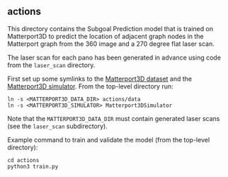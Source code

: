 
## actions

This directory contains the Subgoal Prediction model that is trained on Matterport3D to predict the location of adjacent graph nodes in the Matterport graph from the 360 image and a 270 degree flat laser scan.

The laser scan for each pano has been generated in advance using code from the `laser_scan` directory.

First set up some symlinks to the [Matterport3D dataset](https://niessner.github.io/Matterport/) and the [Matterport3D simulator](https://github.com/peteanderson80/Matterport3DSimulator). From the top-level directory run:

```
ln -s <MATTERPORT3D_DATA_DIR> actions/data
ln -s <MATTERPORT3D_SIMULATOR> Matterport3DSimulator
```

Note that the `MATTERPORT3D_DATA_DIR` must contain generated laser scans (see the `laser_scan` subdirectory).

Example command to train and validate the model (from the top-level directory):

```
cd actions
python3 train.py
```
